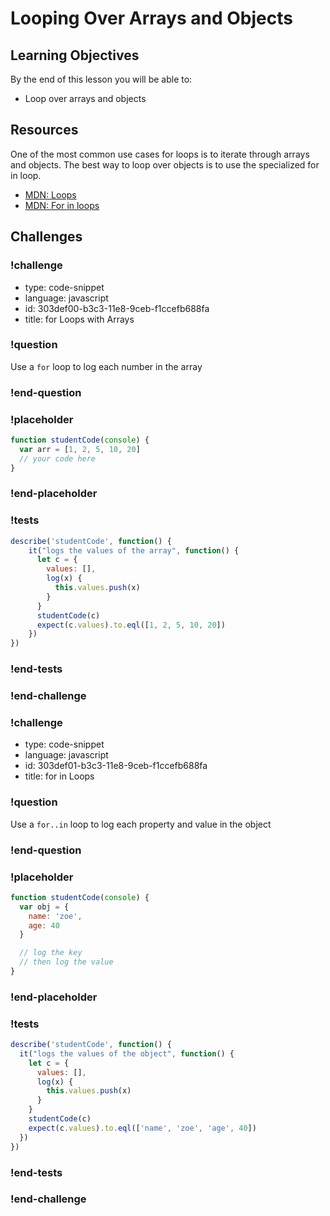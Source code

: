 # Looping Over Arrays and Objects

## Learning Objectives

By the end of this lesson you will be able to:

* Loop over arrays and objects

## Resources

One of the most common use cases for loops is to iterate through arrays and objects. The
best way to loop over objects is to use the specialized for in loop.

* [MDN: Loops](https://developer.mozilla.org/en-US/docs/Web/JavaScript/Guide/Loops_and_iteration)
* [MDN: For in loops](https://developer.mozilla.org/en-US/docs/Web/JavaScript/Reference/Statements/for...in)

## Challenges

<!-- Question -->

### !challenge

* type: code-snippet
* language: javascript
* id: 303def00-b3c3-11e8-9ceb-f1ccefb688fa
* title: for Loops with Arrays

### !question

Use a `for` loop to log each number in the array

### !end-question

### !placeholder

```js
function studentCode(console) {
  var arr = [1, 2, 5, 10, 20]
  // your code here
}
```

### !end-placeholder

### !tests

```js
describe('studentCode', function() {
    it("logs the values of the array", function() {
      let c = {
        values: [],
        log(x) {
          this.values.push(x)
        }
      }
      studentCode(c)
      expect(c.values).to.eql([1, 2, 5, 10, 20])
    })
})
```
### !end-tests

### !end-challenge

<!-- Question -->

### !challenge

* type: code-snippet
* language: javascript
* id: 303def01-b3c3-11e8-9ceb-f1ccefb688fa
* title: for in Loops

### !question

Use a `for..in` loop to log each property and value in the object

### !end-question

### !placeholder

```js
function studentCode(console) {
  var obj = {
    name: 'zoe',
    age: 40
  }

  // log the key
  // then log the value
}
```

### !end-placeholder

### !tests

```js
describe('studentCode', function() {
  it("logs the values of the object", function() {
    let c = {
      values: [],
      log(x) {
        this.values.push(x)
      }
    }
    studentCode(c)
    expect(c.values).to.eql(['name', 'zoe', 'age', 40])
  })
})
```

### !end-tests

### !end-challenge
